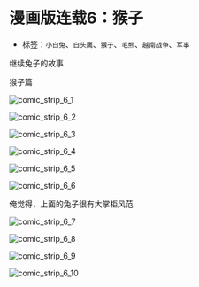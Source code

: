 # 漫画版连载6：猴子

* 标签：`小白兔`、`白头鹰`、`猴子`、`毛熊`、`越南战争`、`军事`


继续兔子的故事
 
猴子篇

![comic_strip_6_1](../../assets/img/comic_strip_6_1.jpg)

![comic_strip_6_2](../../assets/img/comic_strip_6_2.jpg)

![comic_strip_6_3](../../assets/img/comic_strip_6_3.jpg)

![comic_strip_6_4](../../assets/img/comic_strip_6_4.jpg)

![comic_strip_6_5](../../assets/img/comic_strip_6_5.jpg)

![comic_strip_6_6](../../assets/img/comic_strip_6_6.jpg)

俺觉得，上面的兔子很有大掌柜风范

![comic_strip_6_7](../../assets/img/comic_strip_6_7.jpg)

![comic_strip_6_8](../../assets/img/comic_strip_6_8.jpg)

![comic_strip_6_9](../../assets/img/comic_strip_6_9.jpg)

![comic_strip_6_10](../../assets/img/comic_strip_6_10.jpg)
